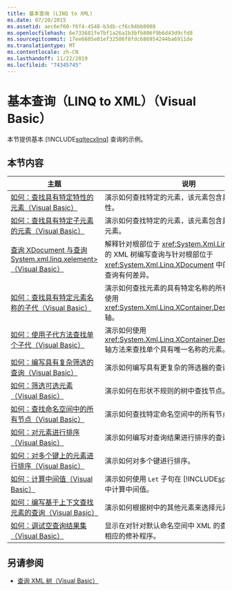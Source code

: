 ```yaml
---
title: 基本查询 (LINQ to XML)
ms.date: 07/20/2015
ms.assetid: aec6ef60-f6f4-4548-b3db-cf6c94bb0008
ms.openlocfilehash: 6e733681fe7bf1a26a1b3bfb806f9b6d43d9cfd8
ms.sourcegitcommit: 17ee6605e01ef32506f8fdc686954244ba6911de
ms.translationtype: MT
ms.contentlocale: zh-CN
ms.lasthandoff: 11/22/2019
ms.locfileid: "74345745"
---
```

# <a name="basic-queries-linq-to-xml-visual-basic"></a>基本查询（LINQ to XML）（Visual Basic）
本节提供基本 [!INCLUDE[sqltecxlinq](~/includes/sqltecxlinq-md.md)] 查询的示例。  
  
## <a name="in-this-section"></a>本节内容  
  
|主题|说明|  
|-----------|-----------------|  
|[如何：查找具有特定特性的元素（Visual Basic）](../../../../visual-basic/programming-guide/concepts/linq/how-to-find-an-element-with-a-specific-attribute.md)|演示如何查找特定的元素，该元素包含具有特定值的属性。|  
|[如何：查找具有特定子元素的元素（Visual Basic）](../../../../visual-basic/programming-guide/concepts/linq/how-to-find-an-element-with-a-specific-child-element.md)|演示如何查找特定的元素，该元素包含具有特定值的子元素。|  
|[查询 XDocument 与查询 System.xml.linq.xelement> （Visual Basic）](../../../../visual-basic/programming-guide/concepts/linq/querying-an-xdocument-vs-querying-an-xelement.md)|解释针对根部位于 <xref:System.Xml.Linq.XElement> 中的 XML 树编写查询与针对根部位于 <xref:System.Xml.Linq.XDocument> 中的 XML 树编写查询有何差异。|  
|[如何：查找具有特定元素名称的子代（Visual Basic）](../../../../visual-basic/programming-guide/concepts/linq/how-to-find-descendants-with-a-specific-element-name.md)|演示如何查找元素的具有特定名称的所有子代。 该示例使用 <xref:System.Xml.Linq.XContainer.Descendants%2A> 轴。|  
|[如何：使用子代方法查找单个子代（Visual Basic）](../../../../visual-basic/programming-guide/concepts/linq/how-to-find-a-single-descendant-using-the-descendants-method.md)|演示如何使用 <xref:System.Xml.Linq.XContainer.Descendants%2A> 轴方法来查找单个具有唯一名称的元素。|  
|[如何：编写具有复杂筛选的查询（Visual Basic）](../../../../visual-basic/programming-guide/concepts/linq/how-to-write-queries-with-complex-filtering.md)|演示如何编写具有更复杂的筛选器的查询。|  
|[如何：筛选可选元素（Visual Basic）](../../../../visual-basic/programming-guide/concepts/linq/how-to-filter-on-an-optional-element.md)|演示如何在形状不规则的树中查找节点。|  
|[如何：查找命名空间中的所有节点（Visual Basic）](../../../../visual-basic/programming-guide/concepts/linq/how-to-find-all-nodes-in-a-namespace.md)|演示如何查找特定命名空间中的所有节点。|  
|[如何：对元素进行排序（Visual Basic）](../../../../visual-basic/programming-guide/concepts/linq/how-to-sort-elements.md)|演示如何编写对查询结果进行排序的查询。|  
|[如何：对多个键上的元素进行排序（Visual Basic）](../../../../visual-basic/programming-guide/concepts/linq/how-to-sort-elements-on-multiple-keys.md)|演示如何对多个键进行排序。|  
|[如何：计算中间值（Visual Basic）](../../../../visual-basic/programming-guide/concepts/linq/how-to-calculate-intermediate-values.md)|演示如何使用 `Let` 子句在 [!INCLUDE[sqltecxlinq](~/includes/sqltecxlinq-md.md)] 查询中计算中间值。|  
|[如何：编写基于上下文查找元素的查询（Visual Basic）](../../../../visual-basic/programming-guide/concepts/linq/how-to-write-a-query-that-finds-elements-based-on-context.md)|演示如何根据树中的其他元素来选择元素。|  
|[如何：调试空查询结果集（Visual Basic）](../../../../visual-basic/programming-guide/concepts/linq/how-to-debug-empty-query-results-sets.md)|显示在对针对默认命名空间中 XML 的查询进行调试时相应的修补程序。|  
  
## <a name="see-also"></a>另请参阅

- [查询 XML 树（Visual Basic）](../../../../visual-basic/programming-guide/concepts/linq/querying-xml-trees.md)
